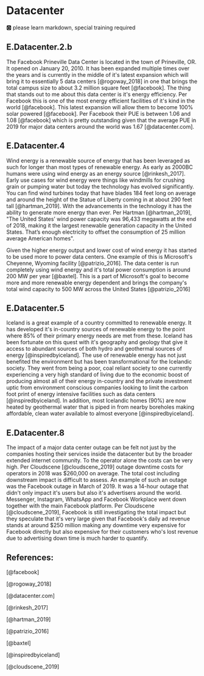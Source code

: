 # Datacenter

:o2: please learn markdown, special training required

## E.Datacenter.2.b
The Facebook Prineville Data Center is located in the town of Prineville, OR.  It opened on January 20, 2010.  It has been expanded multiple times over the years and is currently in the middle of it's latest expansion which will bring it to essentially 5 data centers [@rogoway_2018] in one that brings the total campus size to about 3.2 million square feet [@facebook].  The thing that stands out to me about this data center is it's energy efficiency.  Per Facebook this is one of the most energy efficient facilities of it's kind in the world [@facebook].  This latest expansion will allow them to become 100% solar powered [@facebook].  Per Facebook their PUE is between 1.06 and 1.08 [@facebook] which is pretty outstanding given that the average PUE in 2019 for major data centers around the world was 1.67 [@datacenter.com]. 

## E.Datacenter.4
Wind energy is a renewable source of energy that has been leveraged as such for longer than most types of renewable energy.  As early as 2000BC humans were using wind energy as an energy source [@rinkesh_2017].  Early use cases for wind energy were things like windmills for crushing grain or pumping water but today the technology has evolved significantly.  You can find wind turbines today that have blades 184 feet long on average and around the height of the Statue of Liberty coming in at about 290 feet tall [@hartman_2019].  With the advancements in the technology it has the ability to generate more energy than ever.  Per Hartman [@hartman_2019], "The United States’ wind power capacity was 96,433 megawatts at the end of 2018, making it the largest renewable generation capacity in the United States. That’s enough electricity to offset the consumption of 25 million average American homes".

Given the higher energy output and lower cost of wind energy it has started to be used more to power data centers.  One example of this is Microsoft's Cheyenne, Wyoming facility [@patrizio_2016].  The data center is run completely using wind energy and it's total power consumption is around 200 MW per year [@baxtel].  This is a part of Microsoft's goal to become more and more renewable energy dependent and brings the company's total wind capacity to 500 MW across the United States [@patrizio_2016]

## E.Datacenter.5
Iceland is a great example of a country committed to renewable energy.  It has developed it's in-country sources of renewable energy to the point where 85% of their primary energy needs are met from these.  Iceland has been fortunate on this quest with it's geography and geology that give it access to abundant sources of both hydro and geothermal sources of energy [@inspiredbyiceland].  The use of renewable energy has not just benefited the environment but has been transformational for the Icelandic society.  They went from being a poor, coal reliant society to one currently experiencing a very high standard of living due to the economic boost of producing almost all of their energy in-country and the private investment uptic from environment conscious companies looking to limit the carbon foot print of energy intensive facilities such as data centers [@inspiredbyiceland].  In addition, most Icelandic homes (90%) are now heated by geothermal water that is piped in from nearby boreholes making affordable, clean water available to almost everyone [@inspiredbyiceland].   

## E.Datacenter.8
The impact of a major data center outage can be felt not just by the companies hosting their services inside the datacenter but by the broader extended internet community.  To the operator alone the costs can be very high.  Per Cloudscene [@cloudscene_2019] outage downtime costs for operators in 2018 was $260,000 on average.  The total cost including downstream impact is difficult to assess.  An example of such an outage was the Facebook outage in March of 2019.  It was a 14-hour outage that didn't only impact it's users but also it's advertisers around the world.  Messenger, Instagram, WhatsApp and Facebook Workplace went down together with the main Facebook platform.  Per Cloudscene [@cloudscene_2019], Facebook is still investigating the total impact but they speculate that it's very large given that Facebook's daily ad revenue stands at around $250 million making any downtime very expensive for Facebook directly but also expensive for their customers who's lost revenue due to advertising down time is much harder to quantify.


## References:  
[@facebook]

[@rogoway_2018]

[@datacenter.com]

[@rinkesh_2017]

[@hartman_2019]

[@patrizio_2016]

[@baxtel]

[@inspiredbyiceland]

[@cloudscene_2019]
